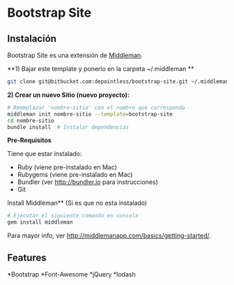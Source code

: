 # Bootstrap Site

## Instalación

Bootstrap Site es una extensión de [Middleman](http://middlemanapp.com/).

**1) Bajar este template y ponerlo en la carpeta ~/.middleman **

```bash
git clone git@bitbucket.com:depointless/bootstrap-site.git ~/.middleman/bootstrap-site
```

**2) Crear un nuevo Sitio (nuevo proyecto):**

```bash
# Reemplazar 'nombre-sitio' con el nombre que corresponda
middleman init nombre-sitio --template=bootstrap-site
cd nombre-sitio
bundle install  # Instalar dependencias
```

**Pre-Requisitos**

Tiene que estar instalado:
* Ruby (viene pre-instalado en Mac)
* Rubygems (viene pre-instalado en Mac)
* Bundler (ver http://bundler.io para instrucciones)
* Git

Install Middleman** (Si es que no esta instalado)

```bash
# Ejecutar el siguiente comando en consola
gem install middleman
```

Para mayor info, ver http://middlemanapp.com/basics/getting-started/.

## Features

*Bootstrap
*Font-Awesome
*jQuery
*lodash